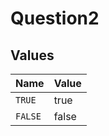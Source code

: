 # Question2


## Values

| Name    | Value   |
| ------- | ------- |
| `TRUE`  | true    |
| `FALSE` | false   |